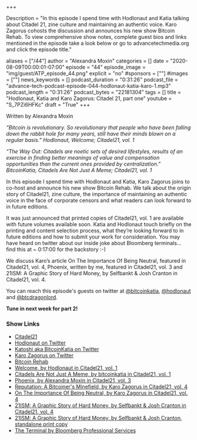 +++

Description = "In this episode I spend time with Hodlonaut and Katia talking about Citadel 21, zine culture and maintaining an authentic voice. Karo Zagorus cohosts the discussion and announces his new show Bitcoin Rehab. To view comprehensive show notes, complete guest bios and links mentioned in the episode take a look below or go to advancetechmedia.org and click the episode title."

aliases = ["/44"]
author = "Alexandra Moxin"
categories = []
date = "2020-08-09T00:00:01-07:00"
episode = "44"
episode_image = "img/guest/ATP_episode_44.png"
explicit = "no"
#sponsors = [""]
#images = [""]
news_keywords = []
podcast_duration = "0:31:26"
podcast_file = "advance-tech-podcast-episode-044-hodlonaut-katia-karo-1.mp3"
podcast_length = "0:31:26"
podcast_bytes = "22181304"
tags = []
title = "Hodlonaut, Katia and Karo Zagorus: Citadel 21, part one"
youtube = "S_7PZi6HFKc"
draft = "True"
+++

Written by Alexandra Moxin

<i>“Bitcoin is revolutionary. So revolutionary that people who have been falling down the rabbit hole for many years, still have their minds blown on a regular basis.” Hodlonaut, Welcome; Citadel21, vol. 1</i>

<i>“The Way Out: Citadels are noetic sets of desired lifestyles, results of an exercise in finding better meanings of value and compensation opportunities than the current ones provided by centralization.” BitcoinKatia, Citadels Are Not Just A Meme; Citadel21, vol. 1</i>

In this episode I spend time with Hodlonaut and Katia, Karo Zagorus joins to co-host and announce his new show Bitcoin Rehab. We talk about the origin story of Citadel21, zine culture, the importance of maintaining an authentic voice in the face of corporate censors and what readers can look forward to in future editions.

It was just announced that printed copies of Citadel21, vol. 1 are available with future volumes available soon. Katia and Hodlonaut touch briefly on the printing and content selection process, what they’re looking forward to in future editions and how to submit your work for consideration. You may have heard on twitter about our inside joke about Bloomberg terminals… find this at ~ 0:17:00 for the backstory :-)

We discuss Karo’s article On The Importance Of Being Neutral, featured in Citadel21, vol. 4, Phoenix, written by me, featured in Citadel21, vol. 3 and 21ISM: A Graphic Story of Hard Money, by Selfbankt & Josh Cranton in Citadel21, vol. 4.

You can reach this episode's guests on twitter at [@bitcoinkatia](https://twitter.com/bitcoinkatia), [@hodlonaut](https://twitter.com/hodlonaut) and [@btcdragonlord](https://twitter.com/btcdragonlord).

<b> Tune in next week for part 2!</b>

### Show Links

* [Citadel21](https://www.citadel21.com/)
* [Hodlonaut on Twitter](https://twitter.com/hodlonaut)
* [Katoshi aka BitcoinKatia on Twitter](https://twitter.com/bitcoinkatia)
* [Karo Zagorus on Twitter](https://twitter.com/btcdragonlord)
* [Bitcoin Rehab](https://anchor.fm/bitcoinrehab)
* [Welcome, by Hodlonaut in Citadel21, vol. 1](https://www.citadel21.com/welcome)
* [Citadels Are Not Just A Meme, by bitcoinkatia in Citadel21, vol. 1](https://www.citadel21.com/citadels-are-not-just-a-meme)
* [Phoenix, by Alexandra Moxin in Citadel21, vol. 3](https://www.citadel21.com/phoenix)
* [Reputation: A Bitcoiner's Minefield, by Karo Zagorus in Citadel21, vol. 4](https://www.citadel21.com/reputation-the-bitcoiners-minefield)
* [On The Importance Of Being Neutral, by Karo Zagorus in Citadel21, vol. 4](https://www.citadel21.com/on-the-importance-of-being-neutral)
* [21ISM: A Graphic Story of Hard Money, by Selfbankt & Josh Cranton in Citadel21, vol. 4](https://www.citadel21.com/21ism)
* [21ISM: A Graphic Story of Hard Money, by Selfbankt & Josh Cranton, standalone print copy](http://21ism.com/21ism.pdf)
* [The Terminal by Bloomberg Professional Services](https://www.bloomberg.com/professional/solution/bloomberg-terminal/)